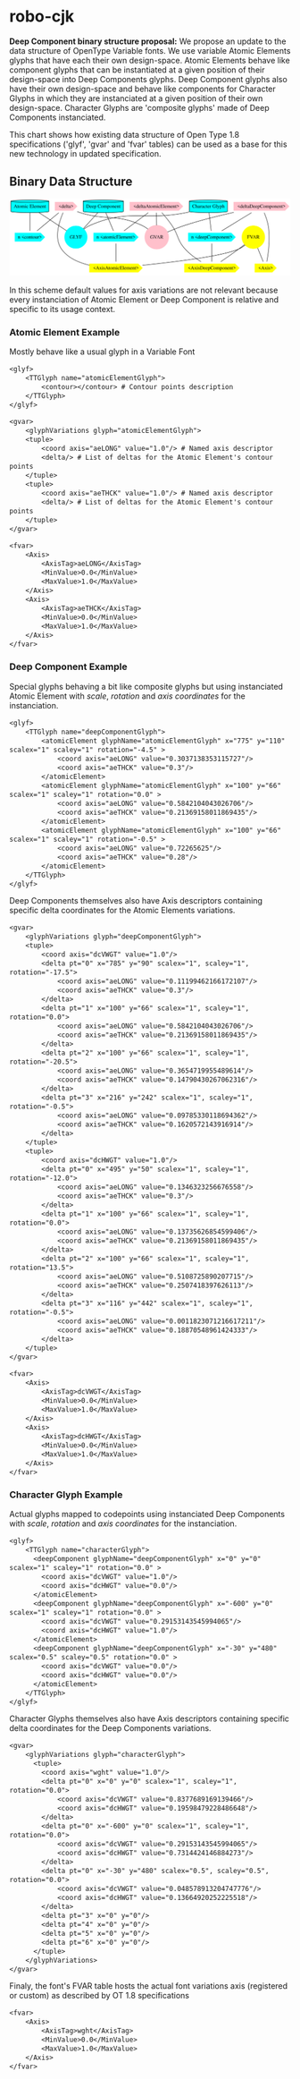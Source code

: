 # robo-cjk
**Deep Component binary structure proposal:**
We propose an update to the data structure of OpenType Variable fonts.
We use variable Atomic Elements glyphs that have each their own design-space. 
Atomic Elements behave like component glyphs that can be instantiated at a given position of their design-space into Deep Components glyphs.
Deep Component glyphs also have their own design-space and behave like components for Character Glyphs in which they are instanciated at a given position of their own design-space.
Character Glyphs are 'composite glyphs' made of Deep Components instanciated.

This chart shows how existing data structure of Open Type 1.8 specifications ('glyf', 'gvar' and 'fvar' tables) can be used as a base for this new technology in updated specification.

## Binary Data Structure
![Binary Data Structure](/documentation/DeepComponentBinaryStructure.gv.svg)

In this scheme default values for axis variations are not relevant because every instanciation of Atomic Element or Deep Component is relative and specific to its usage context.

### Atomic Element Example
Mostly behave like a usual glyph in a Variable Font
```
<glyf>
    <TTGlyph name="atomicElementGlyph">
        <contour></contour> # Contour points description
    </TTGlyph>
</glyf>
```

```
<gvar>
    <glyphVariations glyph="atomicElementGlyph">
    <tuple>
        <coord axis="aeLONG" value="1.0"/> # Named axis descriptor 
        <delta/> # List of deltas for the Atomic Element's contour points
    </tuple>
    <tuple>
        <coord axis="aeTHCK" value="1.0"/> # Named axis descriptor 
        <delta/> # List of deltas for the Atomic Element's contour points
    </tuple>
</gvar>
```

```
<fvar>
    <Axis>
        <AxisTag>aeLONG</AxisTag>
        <MinValue>0.0</MinValue>
        <MaxValue>1.0</MaxValue>
    </Axis>
    <Axis>
        <AxisTag>aeTHCK</AxisTag>
        <MinValue>0.0</MinValue>
        <MaxValue>1.0</MaxValue>
    </Axis>
</fvar>
```

### Deep Component Example
Special glyphs behaving a bit like composite glyphs but using instanciated Atomic Element with _scale_, _rotation_ and _axis coordinates_ for the instanciation.
```
<glyf>
    <TTGlyph name="deepComponentGlyph">
        <atomicElement glyphName="atomicElementGlyph" x="775" y="110" scalex="1" scaley="1" rotation="-4.5" >
            <coord axis="aeLONG" value="0.3037138353115727"/>
            <coord axis="aeTHCK" value="0.3"/>
        </atomicElement>
        <atomicElement glyphName="atomicElementGlyph" x="100" y="66" scalex="1" scaley="1" rotation="0.0" >
            <coord axis="aeLONG" value="0.5842104043026706"/>
            <coord axis="aeTHCK" value="0.21369158011869435"/>
        </atomicElement>
        <atomicElement glyphName="atomicElementGlyph" x="100" y="66" scalex="1" scaley="1" rotation="-0.5" >
            <coord axis="aeLONG" value="0.72265625"/>
            <coord axis="aeTHCK" value="0.28"/>
        </atomicElement>
    </TTGlyph>
</glyf>
```

Deep Components themselves also have Axis descriptors containing specific delta coordinates for the Atomic Elements variations.
```
<gvar>
    <glyphVariations glyph="deepComponentGlyph">
    <tuple>
        <coord axis="dcVWGT" value="1.0"/>
        <delta pt="0" x="785" y="90" scalex="1", scaley="1", rotation="-17.5">
            <coord axis="aeLONG" value="0.11199462166172107"/>
            <coord axis="aeTHCK" value="0.3"/>
        </delta>
        <delta pt="1" x="100" y="66" scalex="1", scaley="1", rotation="0.0">
            <coord axis="aeLONG" value="0.5842104043026706"/>
            <coord axis="aeTHCK" value="0.21369158011869435"/>
        </delta>
        <delta pt="2" x="100" y="66" scalex="1", scaley="1", rotation="-20.5">
            <coord axis="aeLONG" value="0.3654719955489614"/>
            <coord axis="aeTHCK" value="0.14790430267062316"/>
        </delta>
        <delta pt="3" x="216" y="242" scalex="1", scaley="1", rotation="-0.5">
            <coord axis="aeLONG" value="0.09785330118694362"/>
            <coord axis="aeTHCK" value="0.1620572143916914"/>
        </delta>
    </tuple>
    <tuple>
        <coord axis="dcHWGT" value="1.0"/>
        <delta pt="0" x="495" y="50" scalex="1", scaley="1", rotation="-12.0">
            <coord axis="aeLONG" value="0.1346323256676558"/>
            <coord axis="aeTHCK" value="0.3"/>
        </delta>
        <delta pt="1" x="100" y="66" scalex="1", scaley="1", rotation="0.0">
            <coord axis="aeLONG" value="0.13735626854599406"/>
            <coord axis="aeTHCK" value="0.21369158011869435"/>
        </delta>
        <delta pt="2" x="100" y="66" scalex="1", scaley="1", rotation="13.5">
            <coord axis="aeLONG" value="0.5108725890207715"/>
            <coord axis="aeTHCK" value="0.2507418397626113"/>
        </delta>
        <delta pt="3" x="116" y="442" scalex="1", scaley="1", rotation="-0.5">
            <coord axis="aeLONG" value="0.0011823071216617211"/>
            <coord axis="aeTHCK" value="0.18870548961424333"/>
        </delta>
    </tuple>
</gvar>
```

```
<fvar>
    <Axis>
        <AxisTag>dcVWGT</AxisTag>
        <MinValue>0.0</MinValue>
        <MaxValue>1.0</MaxValue>
    </Axis>
    <Axis>
        <AxisTag>dcHWGT</AxisTag>
        <MinValue>0.0</MinValue>
        <MaxValue>1.0</MaxValue>
    </Axis>
</fvar>
```

### Character Glyph Example
Actual glyphs mapped to codepoints using instanciated Deep Components with _scale_, _rotation_ and _axis coordinates_ for the instanciation.
```
<glyf>
    <TTGlyph name="characterGlyph">
      <deepComponent glyphName="deepComponentGlyph" x="0" y="0" scalex="1" scaley="1" rotation="0.0" >
        <coord axis="dcVWGT" value="1.0"/>
        <coord axis="dcHWGT" value="0.0"/>
      </atomicElement>
      <deepComponent glyphName="deepComponentGlyph" x="-600" y="0" scalex="1" scaley="1" rotation="0.0" >
        <coord axis="dcVWGT" value="0.29153143545994065"/>
        <coord axis="dcHWGT" value="1.0"/>
      </atomicElement>
      <deepComponent glyphName="deepComponentGlyph" x="-30" y="480" scalex="0.5" scaley="0.5" rotation="0.0" >
        <coord axis="dcVWGT" value="0.0"/>
        <coord axis="dcHWGT" value="0.0"/>
      </atomicElement>
    </TTGlyph>
</glyf>
```

Character Glyphs themselves also have Axis descriptors containing specific delta coordinates for the Deep Components variations.
```
<gvar>
    <glyphVariations glyph="characterGlyph">
      <tuple>
        <coord axis="wght" value="1.0"/>
        <delta pt="0" x="0" y="0" scalex="1", scaley="1", rotation="0.0">
            <coord axis="dcVWGT" value="0.8377689169139466"/>
            <coord axis="dcHWGT" value="0.19598479228486648"/>
        </delta>
        <delta pt="0" x="-600" y="0" scalex="1", scaley="1", rotation="0.0">
            <coord axis="dcVWGT" value="0.29153143545994065"/>
            <coord axis="dcHWGT" value="0.7314424146884273"/>
        </delta>
        <delta pt="0" x="-30" y="480" scalex="0.5", scaley="0.5", rotation="0.0">
            <coord axis="dcVWGT" value="0.048578913204747776"/>
            <coord axis="dcHWGT" value="0.13664920252225518"/>
        </delta>
        <delta pt="3" x="0" y="0"/>
        <delta pt="4" x="0" y="0"/>
        <delta pt="5" x="0" y="0"/>
        <delta pt="6" x="0" y="0"/>
      </tuple>
    </glyphVariations>
</gvar>
```

Finaly, the font's FVAR table hosts the actual font variations axis (registered or custom) as described by OT 1.8 specifications
```
<fvar>
    <Axis>
        <AxisTag>wght</AxisTag>
        <MinValue>0.0</MinValue>
        <MaxValue>1.0</MaxValue>
    </Axis>
</fvar>
```